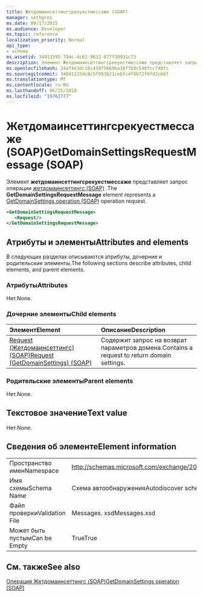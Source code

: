 ```yaml
---
title: Жетдомаинсеттингсрекуестмессаже (SOAP)
manager: sethgros
ms.date: 09/17/2015
ms.audience: Developer
ms.topic: reference
localization_priority: Normal
api_type:
- schema
ms.assetid: 34913595-794c-4c62-9622-877f30931c73
description: Элемент Жетдомаинсеттингсрекуестмессаже представляет запрос операции Жетдомаинсеттингс (SOAP).
ms.openlocfilehash: 24af4e3dc18c459f5669ba18f7b8c548fcc748fc
ms.sourcegitcommit: 34041125dc8c5f993b21cebfc4f8b72f0fd2cb6f
ms.translationtype: MT
ms.contentlocale: ru-RU
ms.lasthandoff: 06/25/2018
ms.locfileid: "19762777"
---
```

# <a name="getdomainsettingsrequestmessage-soap"></a><span data-ttu-id="52047-103">Жетдомаинсеттингсрекуестмессаже (SOAP)</span><span class="sxs-lookup"><span data-stu-id="52047-103">GetDomainSettingsRequestMessage (SOAP)</span></span>

<span data-ttu-id="52047-104">Элемент **жетдомаинсеттингсрекуестмессаже** представляет запрос операции [жетдомаинсеттингс (SOAP)](getdomainsettings-operation-soap.md) .</span><span class="sxs-lookup"><span data-stu-id="52047-104">The **GetDomainSettingsRequestMessage** element represents a [GetDomainSettings operation (SOAP)](getdomainsettings-operation-soap.md) operation request.</span></span> 
  
```XML
<GetDomainSettingsRequestMessage>
   <Request/>
</GetDomainSettingsRequestMessage>
```

## <a name="attributes-and-elements"></a><span data-ttu-id="52047-105">Атрибуты и элементы</span><span class="sxs-lookup"><span data-stu-id="52047-105">Attributes and elements</span></span>

<span data-ttu-id="52047-106">В следующих разделах описываются атрибуты, дочерние и родительские элементы.</span><span class="sxs-lookup"><span data-stu-id="52047-106">The following sections describe attributes, child elements, and parent elements.</span></span>
  
### <a name="attributes"></a><span data-ttu-id="52047-107">Атрибуты</span><span class="sxs-lookup"><span data-stu-id="52047-107">Attributes</span></span>

<span data-ttu-id="52047-108">Нет.</span><span class="sxs-lookup"><span data-stu-id="52047-108">None.</span></span>
  
### <a name="child-elements"></a><span data-ttu-id="52047-109">Дочерние элементы</span><span class="sxs-lookup"><span data-stu-id="52047-109">Child elements</span></span>

|<span data-ttu-id="52047-110">**Элемент**</span><span class="sxs-lookup"><span data-stu-id="52047-110">**Element**</span></span>|<span data-ttu-id="52047-111">**Описание**</span><span class="sxs-lookup"><span data-stu-id="52047-111">**Description**</span></span>|
|:-----|:-----|
|[<span data-ttu-id="52047-112">Request (Жетдомаинсеттингс) (SOAP)</span><span class="sxs-lookup"><span data-stu-id="52047-112">Request (GetDomainSettings) (SOAP)</span></span>](request-getdomainsettingssoap.md) <br/> |<span data-ttu-id="52047-113">Содержит запрос на возврат параметров домена.</span><span class="sxs-lookup"><span data-stu-id="52047-113">Contains a request to return domain settings.</span></span>  <br/> |
   
### <a name="parent-elements"></a><span data-ttu-id="52047-114">Родительские элементы</span><span class="sxs-lookup"><span data-stu-id="52047-114">Parent elements</span></span>

<span data-ttu-id="52047-115">Нет.</span><span class="sxs-lookup"><span data-stu-id="52047-115">None.</span></span>
  
## <a name="text-value"></a><span data-ttu-id="52047-116">Текстовое значение</span><span class="sxs-lookup"><span data-stu-id="52047-116">Text value</span></span>

<span data-ttu-id="52047-117">Нет.</span><span class="sxs-lookup"><span data-stu-id="52047-117">None.</span></span>
  
## <a name="element-information"></a><span data-ttu-id="52047-118">Сведения об элементе</span><span class="sxs-lookup"><span data-stu-id="52047-118">Element information</span></span>

|||
|:-----|:-----|
|<span data-ttu-id="52047-119">Пространство имен</span><span class="sxs-lookup"><span data-stu-id="52047-119">Namespace</span></span>  <br/> |http://schemas.microsoft.com/exchange/2010/Autodiscover  <br/> |
|<span data-ttu-id="52047-120">Имя схемы</span><span class="sxs-lookup"><span data-stu-id="52047-120">Schema Name</span></span>  <br/> |<span data-ttu-id="52047-121">Схема автообнаружения</span><span class="sxs-lookup"><span data-stu-id="52047-121">Autodiscover schema</span></span>  <br/> |
|<span data-ttu-id="52047-122">Файл проверки</span><span class="sxs-lookup"><span data-stu-id="52047-122">Validation File</span></span>  <br/> |<span data-ttu-id="52047-123">Messages. xsd</span><span class="sxs-lookup"><span data-stu-id="52047-123">Messages.xsd</span></span>  <br/> |
|<span data-ttu-id="52047-124">Может быть пустым</span><span class="sxs-lookup"><span data-stu-id="52047-124">Can be Empty</span></span>  <br/> |<span data-ttu-id="52047-125">True</span><span class="sxs-lookup"><span data-stu-id="52047-125">True</span></span>  <br/> |
   
## <a name="see-also"></a><span data-ttu-id="52047-126">См. также</span><span class="sxs-lookup"><span data-stu-id="52047-126">See also</span></span>



[<span data-ttu-id="52047-127">Операция Жетдомаинсеттингс (SOAP)</span><span class="sxs-lookup"><span data-stu-id="52047-127">GetDomainSettings operation (SOAP)</span></span>](getdomainsettings-operation-soap.md)

